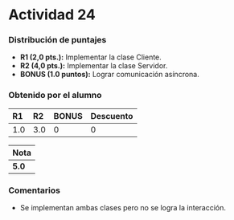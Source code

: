 # Actividad 24
### Distribución de puntajes

- **R1 (2,0 pts.):** Implementar la clase Cliente.
- **R2 (4,0 pts.):** Implementar la clase Servidor.
- **BONUS (1.0 puntos):** Lograr comunicación asíncrona.


### Obtenido por el alumno

| R1 | R2 | BONUS | Descuento |
|:---|:---|:------|:----------|
| 1.0  | 3.0  | 0     | 0         |

| Nota |
|:-----|
| **5.0** |

### Comentarios
* Se implementan ambas clases pero no se logra la interacción.

